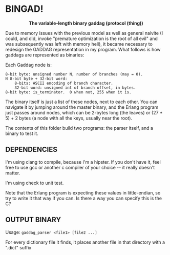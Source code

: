# BINGAD!

<p style="text-align: center; font-weight: bold">The variable-length binary gaddag (protocol (thing))</p>

Due to memory issues with the previous model as well as general naivite (I 
could, and did, invoke "premature optimization is the root of all evil" and
was subsequently was left with memory hell), it became necessary to redesign
the GADDAG representation in my program. What follows is how gaddags are 
represented as binaries:

Each Gaddag node is:

```
8-bit byte: unsigned number N, number of branches (may = 0).
N 8-bit byte + 32-bit word:
    8-bits: ASCII encoding of branch character.
    32-bit word: unsigned int of branch offset, in bytes.
8-bit byte: is_terminator.  0 when not, 255 when it is.
```

The binary itself is just a list of these nodes, next to each other.  You can
navigate it by jumping around the master binary, and the Erlang program just 
passes around nodes, which can be 2-bytes long (the leaves) or (27 * 5) + 2
bytes (a node with all the keys, usually near the root).


The contents of this folder build two programs: the parser itself, and a
binary to test it.


## DEPENDENCIES

I'm using clang to compile, because I'm a hipster. If you don't have it, feel 
free to use gcc or another c compiler of your choice -- it really doesn't matter.

I'm using check to unit test.

Note that the Erlang program is expecting these values in little-endian, so try
to write it that way if you can.  Is there a way you can specify this is the C?

## OUTPUT BINARY

Usage: `gaddag_parser <file1> [file2 ...]`

For every dictionary file it finds, it places another file in that directory
with a ".dict" suffix
